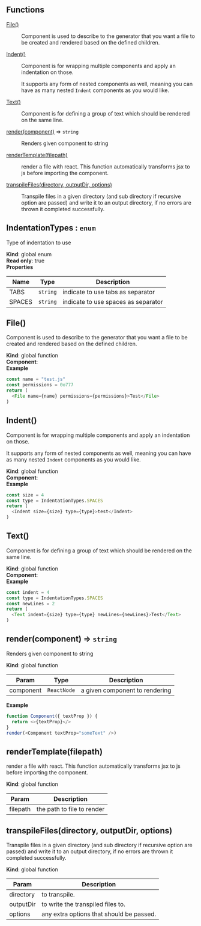 ## Functions

<dl>
<dt><a href="#File">File()</a></dt>
<dd><p>Component is used to describe to the generator that you want a file to be created and rendered based on the defined children.</p>
</dd>
<dt><a href="#Indent">Indent()</a></dt>
<dd><p>Component is for wrapping multiple components and apply an indentation on those.</p>
<p>It supports any form of nested components as well, meaning you can have as many nested <code>Indent</code> components as you would like.</p>
</dd>
<dt><a href="#Text">Text()</a></dt>
<dd><p>Component is for defining a group of text which should be rendered on the same line.</p>
</dd>
<dt><a href="#render">render(component)</a> ⇒ <code>string</code></dt>
<dd><p>Renders given component to string</p>
</dd>
<dt><a href="#renderTemplate">renderTemplate(filepath)</a></dt>
<dd><p>render a file with react. This function automatically transforms jsx to js before importing the component.</p>
</dd>
<dt><a href="#transpileFiles">transpileFiles(directory, outputDir, options)</a></dt>
<dd><p>Transpile files in a given directory (and sub directory if recursive option are passed) and write it to an output directory, if no errors are thrown it completed successfully.</p>
</dd>
</dl>

<a name="IndentationTypes"></a>

## IndentationTypes : <code>enum</code>
Type of indentation to use

**Kind**: global enum  
**Read only**: true  
**Properties**

| Name | Type | Description |
| --- | --- | --- |
| TABS | <code>string</code> | indicate to use tabs as separator |
| SPACES | <code>string</code> | indicate to use spaces as separator |

<a name="File"></a>

## File()
Component is used to describe to the generator that you want a file to be created and rendered based on the defined children.

**Kind**: global function  
**Component**:   
**Example**  
```js
const name = "test.js"
const permissions = 0o777
return (
  <File name={name} permissions={permissions}>Test</File>
)
```
<a name="Indent"></a>

## Indent()
Component is for wrapping multiple components and apply an indentation on those.

It supports any form of nested components as well, meaning you can have as many nested `Indent` components as you would like.

**Kind**: global function  
**Component**:   
**Example**  
```js
const size = 4
const type = IndentationTypes.SPACES
return (
  <Indent size={size} type={type}>test</Indent>
)
```
<a name="Text"></a>

## Text()
Component is for defining a group of text which should be rendered on the same line.

**Kind**: global function  
**Component**:   
**Example**  
```js
const indent = 4
const type = IndentationTypes.SPACES
const newLines = 2
return (
  <Text indent={size} type={type} newLines={newLines}>Test</Text>
)
```
<a name="render"></a>

## render(component) ⇒ <code>string</code>
Renders given component to string

**Kind**: global function  

| Param | Type | Description |
| --- | --- | --- |
| component | <code>ReactNode</code> | a given component to rendering |

**Example**  
```js
function Component({ textProp }) {
  return <>{textProp}</>
}
render(<Component textProp="someText" />)
```
<a name="renderTemplate"></a>

## renderTemplate(filepath)
render a file with react. This function automatically transforms jsx to js before importing the component.

**Kind**: global function  

| Param | Description |
| --- | --- |
| filepath | the path to file to render |

<a name="transpileFiles"></a>

## transpileFiles(directory, outputDir, options)
Transpile files in a given directory (and sub directory if recursive option are passed) and write it to an output directory, if no errors are thrown it completed successfully.

**Kind**: global function  

| Param | Description |
| --- | --- |
| directory | to transpile. |
| outputDir | to write the transpiled files to. |
| options | any extra options that should be passed. |

